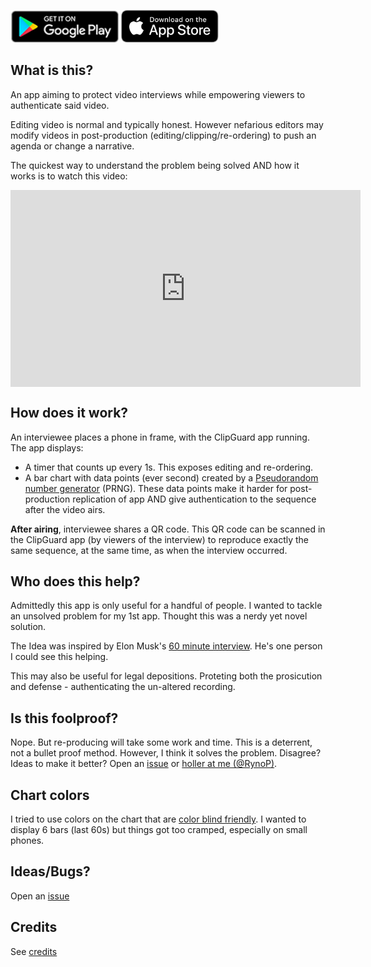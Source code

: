 [<img src="./img/playstore.png" height="52">](https://play.google.com/store/apps/details?id=com.rynop.clipguard)
[<img src="./img/appstore.svg"  height="52">](https://itunes.apple.com/us/app/clipguard/id1450439113?ls=1&mt=8)

## What is this?

An app aiming to protect video interviews while empowering viewers to authenticate said video.

Editing video is normal and typically honest. However nefarious editors may modify videos in post-production (editing/clipping/re-ordering) to push an agenda or change a narrative.

The quickest way to understand the problem being solved AND how it works is to watch this video:

<iframe style="display: block; margin: 0 auto;" width="560" height="315" src="https://www.youtube.com/embed/znUuzyB3y1w" frameborder="0" allow="accelerometer; autoplay; encrypted-media; gyroscope; picture-in-picture" allowfullscreen></iframe>

## How does it work?

An interviewee places a phone in frame, with the ClipGuard app running. The app displays:

- A timer that counts up every 1s. This exposes editing and re-ordering.
- A bar chart with data points (ever second) created by a [Pseudorandom number generator](https://en.wikipedia.org/wiki/Pseudorandom_number_generator) (PRNG). These data points make it harder for post-production replication of app AND give authentication to the sequence after the video airs.

**After airing**, interviewee shares a QR code. This QR code can be scanned in the ClipGuard app (by viewers of the interview) to reproduce exactly the same sequence, at the same time, as when the interview occurred.

## Who does this help?

Admittedly this app is only useful for a handful of people. I wanted to tackle an unsolved problem for my 1st app. Thought this was a nerdy yet novel solution.

The Idea was inspired by Elon Musk's [60 minute interview](https://twitter.com/elonmusk/status/1072528643488972802). He's one person I could see this helping.

This may also be useful for legal depositions.  Proteting both the prosicution and defense - authenticating the un-altered recording.

## Is this foolproof?

Nope. But re-producing will take some work and time. This is a deterrent, not a bullet proof method. However, I think it solves the problem. Disagree? Ideas to make it better? Open an [issue](https://github.com/rynop/clipguard/issues) or [holler at me (@RynoP)](https://twitter.com/rynop).

## Chart colors

I tried to use colors on the chart that are [color blind friendly](http://mkweb.bcgsc.ca/colorblind/). I wanted to display 6 bars (last 60s) but things got too cramped, especially on small phones.

## Ideas/Bugs?

Open an [issue](https://github.com/rynop/clipguard/issues)

## Credits

See [credits](./credits)
